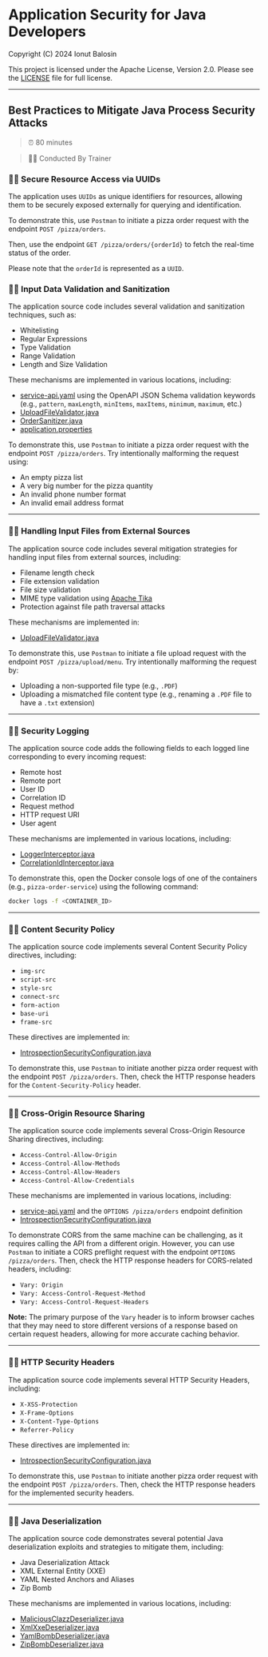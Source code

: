 # Application Security for Java Developers

Copyright (C) 2024 Ionut Balosin

This project is licensed under the Apache License, Version 2.0.
Please see the [LICENSE](license/LICENSE) file for full license.

---

## Best Practices to Mitigate Java Process Security Attacks

> ⏰ 80 minutes

> 👨‍💼 Conducted By Trainer

### 🕵️‍♂️ Secure Resource Access via UUIDs

The application uses `UUIDs` as unique identifiers for resources, allowing them to be securely exposed externally for querying and identification.

To demonstrate this, use `Postman` to initiate a pizza order request with the endpoint `POST /pizza/orders`.

Then, use the endpoint `GET /pizza/orders/{orderId}` to fetch the real-time status of the order.

Please note that the `orderId` is represented as a `UUID`.

### 🕵️‍♂️ Input Data Validation and Sanitization

The application source code includes several validation and sanitization techniques, such as:
- Whitelisting
- Regular Expressions
- Type Validation
- Range Validation
- Length and Size Validation

These mechanisms are implemented in various locations, including:
- [service-api.yaml](pizza-order-api/src/main/resources/service-api.yaml) using the OpenAPI JSON Schema validation keywords (e.g., `pattern`, `maxLength`, `minItems`, `maxItems`, `minimum`, `maximum`, etc.)
- [UploadFileValidator.java](pizza-order-service/src/main/java/ionutbalosin/training/application/security/practices/pizza/order/service/validator/UploadFileValidator.java)
- [OrderSanitizer.java](pizza-order-service/src/main/java/ionutbalosin/training/application/security/practices/pizza/order/service/sanitizer/OrderSanitizer.java)
- [application.properties](pizza-order-service/src/main/resources/application.properties)

To demonstrate this, use `Postman` to initiate a pizza order request with the endpoint `POST /pizza/orders`.
Try intentionally malforming the request using:
- An empty pizza list
- A very big number for the pizza quantity
- An invalid phone number format
- An invalid email address format

---

### 🕵️‍♂️ Handling Input Files from External Sources

The application source code includes several mitigation strategies for handling input files from external sources, including:
- Filename length check
- File extension validation
- File size validation
- MIME type validation using [Apache Tika](https://tika.apache.org/)
- Protection against file path traversal attacks

These mechanisms are implemented in:
- [UploadFileValidator.java](pizza-order-service/src/main/java/ionutbalosin/training/application/security/practices/pizza/order/service/validator/UploadFileValidator.java)

To demonstrate this, use `Postman` to initiate a file upload request with the endpoint `POST /pizza/upload/menu`. 
Try intentionally malforming the request by:
- Uploading a non-supported file type (e.g., `.PDF`)
- Uploading a mismatched file content type (e.g., renaming a `.PDF` file to have a `.txt` extension)

---

### 🕵️‍♂️ Security Logging

The application source code adds the following fields to each logged line corresponding to every incoming request:
- Remote host
- Remote port
- User ID
- Correlation ID
- Request method
- HTTP request URI
- User agent

These mechanisms are implemented in various locations, including:
- [LoggerInterceptor.java](security-slf4j-logger-enricher/src/main/java/ionutbalosin/training/application/security/practices/slf4j/logger/enricher/LoggerInterceptor.java)
- [CorrelationIdInterceptor.java](security-feign-logger-enricher/src/main/java/ionutbalosin/training/application/security/practices/feign/logger/enricher/CorrelationIdInterceptor.java)

To demonstrate this, open the Docker console logs of one of the containers (e.g., `pizza-order-service`) using the following command:

```bash
docker logs -f <CONTAINER_ID>
```

---

### 🕵️‍♂️ Content Security Policy

The application source code implements several Content Security Policy directives, including:
- `img-src`
- `script-src`
- `style-src`
- `connect-src`
- `form-action`
- `base-uri`
- `frame-src`

These directives are implemented in:
- [IntrospectionSecurityConfiguration.java](security-token-introspection/src/main/java/ionutbalosin/training/application/security/practices/token/introspection/IntrospectionSecurityConfiguration.java)

To demonstrate this, use `Postman` to initiate another pizza order request with the endpoint `POST /pizza/orders`.
Then, check the HTTP response headers for the `Content-Security-Policy` header.

---

### 🕵️‍♂️ Cross-Origin Resource Sharing

The application source code implements several Cross-Origin Resource Sharing directives, including:
- `Access-Control-Allow-Origin`
- `Access-Control-Allow-Methods`
- `Access-Control-Allow-Headers`
- `Access-Control-Allow-Credentials`

These mechanisms are implemented in various locations, including:
- [service-api.yaml](pizza-order-api/src/main/resources/service-api.yaml) and the `OPTIONS /pizza/orders` endpoint definition
- [IntrospectionSecurityConfiguration.java](security-token-introspection/src/main/java/ionutbalosin/training/application/security/practices/token/introspection/IntrospectionSecurityConfiguration.java)

To demonstrate CORS from the same machine can be challenging, as it requires calling the API from a different origin. 
However, you can use `Postman` to initiate a CORS preflight request with the endpoint `OPTIONS /pizza/orders`.
Then, check the HTTP response headers for CORS-related headers, including:
- `Vary: Origin`
- `Vary: Access-Control-Request-Method`
- `Vary: Access-Control-Request-Headers`

**Note:** The primary purpose of the `Vary` header is to inform browser caches that they may need to store different versions of a response based on certain request headers, allowing for more accurate caching behavior.

---

### 🕵️‍♂️ HTTP Security Headers

The application source code implements several HTTP Security Headers, including:
- `X-XSS-Protection`
- `X-Frame-Options`
- `X-Content-Type-Options`
- `Referrer-Policy`

These directives are implemented in:
- [IntrospectionSecurityConfiguration.java](security-token-introspection/src/main/java/ionutbalosin/training/application/security/practices/token/introspection/IntrospectionSecurityConfiguration.java)

To demonstrate this, use `Postman` to initiate another pizza order request with the endpoint `POST /pizza/orders`.
Then, check the HTTP response headers for the implemented security headers.

---

### 🕵️‍♂️ Java Deserialization

The application source code demonstrates several potential Java deserialization exploits and strategies to mitigate them, including:
- Java Deserialization Attack
- XML External Entity (XXE)
- YAML Nested Anchors and Aliases
- Zip Bomb

These mechanisms are implemented in various locations, including:
- [MaliciousClazzDeserializer.java](serialization-deserialization/src/main/java/ionutbalosin/training/application/security/practices/serialization/deserialization/clazz/MaliciousClazzDeserializer.java)
- [XmlXxeDeserializer.java](serialization-deserialization/src/main/java/ionutbalosin/training/application/security/practices/serialization/deserialization/xml/XmlXxeDeserializer.java)
- [YamlBombDeserializer.java](serialization-deserialization/src/main/java/ionutbalosin/training/application/security/practices/serialization/deserialization/yaml/YamlBombDeserializer.java)
- [ZipBombDeserializer.java](serialization-deserialization/src/main/java/ionutbalosin/training/application/security/practices/serialization/deserialization/zip/ZipBombDeserializer.java)